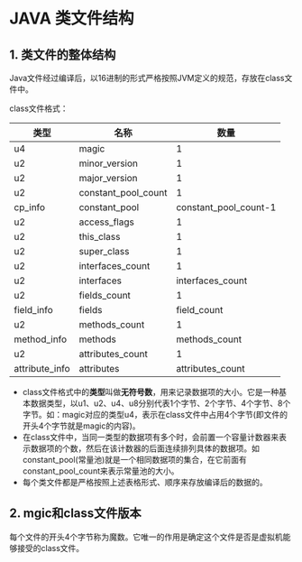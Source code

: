 # JAVA 类文件结构

 ## 1. 类文件的整体结构



Java文件经过编译后，以16进制的形式严格按照JVM定义的规范，存放在class文件中。

class文件格式：

| 类型           | 名称                | 数量                  |
| -------------- | ------------------- | --------------------- |
| u4             | magic               | 1                     |
| u2             | minor_version       | 1                     |
| u2             | major_version       | 1                     |
| u2             | constant_pool_count | 1                     |
| cp_info        | constant_pool       | constant_pool_count-1 |
| u2             | access_flags        | 1                     |
| u2             | this_class          | 1                     |
| u2             | super_class         | 1                     |
| u2             | interfaces_count    | 1                     |
| u2             | interfaces          | interfaces_count      |
| u2             | fields_count        | 1                     |
| field_info     | fields              | field_count           |
| u2             | methods_count       | 1                     |
| method_info    | methods             | methods_count         |
| u2             | attributes_count    | 1                     |
| attribute_info | attributes          | attributes_count      |

* class文件格式中的**类型**叫做**无符号数**，用来记录数据项的大小。它是一种基本数据类型，以u1、u2、u4、u8分别代表1个字节、2个字节、4个字节、8个字节。如：magic对应的类型u4，表示在class文件中占用4个字节(即文件的开头4个字节就是magic的内容)。
* 在class文件中，当同一类型的数据项有多个时，会前置一个容量计数器来表示数据项的个数，然后在该计数器的后面连续排列具体的数据项。如constant_pool(常量池)就是一个相同数据项的集合，在它前面有constant_pool_count来表示常量池的大小。
* 每个类文件都是严格按照上述表格形式、顺序来存放编译后的数据的。



## 2. mgic和class文件版本



每个文件的开头4个字节称为魔数。它唯一的作用是确定这个文件是否是虚拟机能够接受的class文件。

















